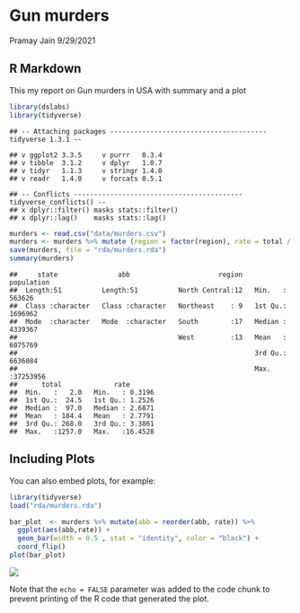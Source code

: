 Gun murders
================
Pramay Jain
9/29/2021

## R Markdown

This my report on Gun murders in USA with summary and a plot

``` r
library(dslabs)
library(tidyverse)
```

    ## -- Attaching packages --------------------------------------- tidyverse 1.3.1 --

    ## v ggplot2 3.3.5     v purrr   0.3.4
    ## v tibble  3.1.2     v dplyr   1.0.7
    ## v tidyr   1.1.3     v stringr 1.4.0
    ## v readr   1.4.0     v forcats 0.5.1

    ## -- Conflicts ------------------------------------------ tidyverse_conflicts() --
    ## x dplyr::filter() masks stats::filter()
    ## x dplyr::lag()    masks stats::lag()

``` r
murders <- read.csv("data/murders.csv")
murders <- murders %>% mutate (region = factor(region), rate = total / population * 10^5)
save(murders, file = "rda/murders.rda")
summary(murders)
```

    ##     state               abb                      region     population      
    ##  Length:51          Length:51          North Central:12   Min.   :  563626  
    ##  Class :character   Class :character   Northeast    : 9   1st Qu.: 1696962  
    ##  Mode  :character   Mode  :character   South        :17   Median : 4339367  
    ##                                        West         :13   Mean   : 6075769  
    ##                                                           3rd Qu.: 6636084  
    ##                                                           Max.   :37253956  
    ##      total             rate        
    ##  Min.   :   2.0   Min.   : 0.3196  
    ##  1st Qu.:  24.5   1st Qu.: 1.2526  
    ##  Median :  97.0   Median : 2.6871  
    ##  Mean   : 184.4   Mean   : 2.7791  
    ##  3rd Qu.: 268.0   3rd Qu.: 3.3861  
    ##  Max.   :1257.0   Max.   :16.4528

## Including Plots

You can also embed plots, for example:

``` r
library(tidyverse)
load("rda/murders.rda")

bar_plot  <- murders %>% mutate(abb = reorder(abb, rate)) %>%
  ggplot(aes(abb,rate)) + 
  geom_bar(width = 0.5 , stat = "identity", color = "black") + 
  coord_flip()
plot(bar_plot)
```

![](report_files/figure-gfm/unnamed-chunk-2-1.png)<!-- -->

Note that the `echo = FALSE` parameter was added to the code chunk to
prevent printing of the R code that generated the plot.
